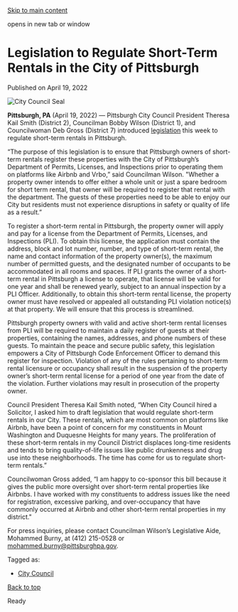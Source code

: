 [Skip to main content](https://www.pittsburghpa.gov/City-Government/City-Council/Districts/Bobby-Wilson-District-1/1-Newsletters-Press-Releases/Pittsburgh-City-Council-President-Theresa-Kail-Smith-Councilman-Bobby-Wilson-and-Councilwoman-Deb-Gross-Introduce-Legislation-to-Regulate-Short-Term-Rentals-in-the-City-of-Pittsburgh#main-content)

opens in new tab or window

# Legislation to Regulate Short-Term Rentals in the City of Pittsburgh

Published on April 19, 2022

![City Council Seal](https://www.pittsburghpa.gov/files/assets/city/v/1/city-council/images/15528_city-council-seal.png?dimension=pageimage&w=480)

**Pittsburgh, PA** (April 19, 2022) — Pittsburgh City Council President Theresa Kail Smith (District 2), Councilman Bobby Wilson (District 1), and Councilwoman Deb Gross (District 7) introduced [legislation](https://pittsburgh.legistar.com/LegislationDetail.aspx?ID=5559394&GUID=0BFC9638-B9CF-4F99-A70C-040DF625B509&FullText=1) this week to regulate short-term rentals in Pittsburgh.

“The purpose of this legislation is to ensure that Pittsburgh owners of short-term rentals register these properties with the City of Pittsburgh’s Department of Permits, Licenses, and Inspections prior to operating them on platforms like Airbnb and Vrbo,” said Councilman Wilson. "Whether a property owner intends to offer either a whole unit or just a spare bedroom for short term rental, that owner will be required to register that rental with the department. The guests of these properties need to be able to enjoy our City but residents must not experience disruptions in safety or quality of life as a result.”

To register a short-term rental in Pittsburgh, the property owner will apply and pay for a license from the Department of Permits, Licenses, and Inspections (PLI). To obtain this license, the application must contain the address, block and lot number, number, and type of short-term rental, the name and contact information of the property owner(s), the maximum number of permitted guests, and the designated number of occupants to be accommodated in all rooms and spaces. If PLI grants the owner of a short-term rental in Pittsburgh a license to operate, that license will be valid for one year and shall be renewed yearly, subject to an annual inspection by a PLI Officer. Additionally, to obtain this short-term rental license, the property owner must have resolved or appealed all outstanding PLI violation notice(s) at that property. We will ensure that this process is streamlined.

Pittsburgh property owners with valid and active short-term rental licenses from PLI will be required to maintain a daily register of guests at their properties, containing the names, addresses, and phone numbers of these guests. To maintain the peace and secure public safety, this legislation empowers a City of Pittsburgh Code Enforcement Officer to demand this register for inspection. Violation of any of the rules pertaining to short-term rental licensure or occupancy shall result in the suspension of the property owner’s short-term rental license for a period of one year from the date of the violation. Further violations may result in prosecution of the property owner.

Council President Theresa Kail Smith noted, “When City Council hired a Solicitor, I asked him to draft legislation that would regulate short-term rentals in our City. These rentals, which are most common on platforms like Airbnb, have been a point of concern for my constituents in Mount Washington and Duquesne Heights for many years. The proliferation of these short-term rentals in my Council District displaces long-time residents and tends to bring quality-of-life issues like public drunkenness and drug use into these neighborhoods. The time has come for us to regulate short-term rentals.”

Councilwoman Gross added, “I am happy to co-sponsor this bill because it gives the public more oversight over short-term rental properties like Airbnbs. I have worked with my constituents to address issues like the need for registration, excessive parking, and over-occupancy that have commonly occurred at Airbnb and other short-term rental properties in my district."

For press inquiries, please contact Councilman Wilson’s Legislative Aide, Mohammed Burny, at (412) 215-0528 or [mohammed.burny@pittsburghpa.gov](mailto:mohammed.burny@pittsburghpa.gov).

Tagged as:

- [City Council](https://www.pittsburghpa.gov/News-articles?dlv_OC%20CL%20City%20News%20Listing=(dd_OC%20News%20Categories=City%20Council))

[Back to top](https://www.pittsburghpa.gov/City-Government/City-Council/Districts/Bobby-Wilson-District-1/1-Newsletters-Press-Releases/Pittsburgh-City-Council-President-Theresa-Kail-Smith-Councilman-Bobby-Wilson-and-Councilwoman-Deb-Gross-Introduce-Legislation-to-Regulate-Short-Term-Rentals-in-the-City-of-Pittsburgh#body-top)

Ready
